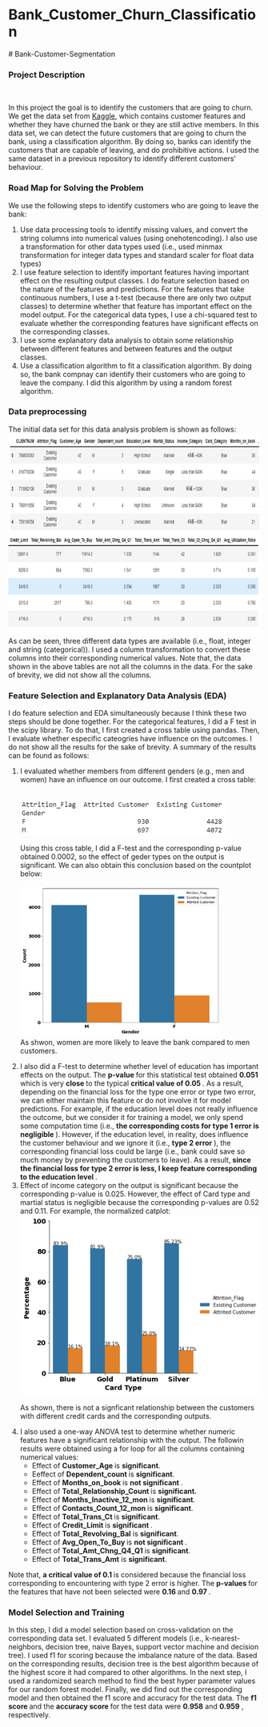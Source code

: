 <h1> Bank_Customer_Churn_Classification </h1>
# Bank-Customer-Segmentation
<h3> Project Description</h3><br>
<p> In this project the goal is to identify the customers that are going to churn. We get the data set from <a href=https://www.kaggle.com/datasets/sakshigoyal7/credit-card-customers>Kaggle</a>, which contains customer features and whether they have churned the bank or they are still active members. In this data set, we can detect the future customers that are going to churn the bank, using a classification algorithm. By doing so, banks can identify the customers that are capable of leaving, and do prohibitive actions. I used the same dataset in a previous repository to identify different customers' behaviour.</p>
<h3>Road Map for Solving the Problem</h3>
<p> We use the following steps to identify customers who are going to leave the bank:<br>
  <ol>
    <li> Use data processing tools to identify missing values, and convert the string columns into numerical values (using onehotencoding). I also use a transformation for other data types used (i.e., used minmax transformation for integer data types and standard scaler for float data types)</li>
    <li>I use feature selection to identify important features having important effect on the resulting output classes. I do feature selection based on the nature of the features and predictions. For the features that take continuous numbers, I use a t-test (because there are only two output classes) to determine whether that feature has important effect on the model output. For the categorical data types, I use a chi-squared test to evaluate whether the corresponding features have significant effects on the corresponding classes.</li>
    <li> I use some explanatory data analysis to obtain some relationship between different features and between features and the output classes. </li>
    <li>Use a classification algorithm to fit a classification algorithm. By doing so, the bank compnay can identify their customers who are going to leave the company. I did this algorithm by using a random forest algorithm.</li>
    
  </ol>
<h3> Data preprocessing </h3>
<p> The initial data set for this data analysis problem is shown as follows:<br>
  <img src='https://github.com/kaveh7293/Bank-Churn-Customer-Prediction/blob/main/Screenshot%202022-07-11%20140037.png' width="850" height="200"><br>
  <img src='https://github.com/kaveh7293/Bank-Churn-Customer-Prediction/blob/main/Screenshot%202022-07-11%20140723.png' width="850" height="200"><br>
  As can be seen, three different data types are available (i.e., float, integer and string (categorical)). I used a column transformation to convert these columns into their corresponding numerical values. Note that, the data shown in the above tables are not all the columns in the data. For the sake of brevity, we did not show all the columns. 
  
<h3> Feature Selection and Explanatory Data Analysis (EDA) </h3>
<p>I do feature selection and EDA simultaneously because I think these two steps should be done together. For the categorical features, I did a F test in the scipy library. To do that, I first created a cross table using pandas. Then, I evaluate whether especific cateogries have influence on the outcomes. I do not show all the results for the sake of brevity. A summary of the results can be found as follows:
<ol>  
  <li> I evaluated whether members from different genders (e.g., men and women) have an influence on our outcome. I first created a cross table:<br><br>

<img src='https://github.com/kaveh7293/Bank_Customer_Churn_Classification/blob/main/Screenshot%202022-07-19%20150753.jpg'><br>
  
  Using this cross table, I did a F-test and the corresponding p-value obtained 0.0002, so the effect of  geder types on the output is significant. We can also obtain this conclusion based on the countplot below:<br><br>
 <img src='https://github.com/kaveh7293/Bank_Customer_Churn_Classification/blob/main/download.png' width='400' height='300'><br>
  As shwon, women are more likely to leave the bank compared to men customers.</li>
  <li>I also did a F-test to determine whether level of education has important effects on the output. The <strong>p-value </strong> for this statistical test obtained <strong> 0.051 </strong> which is very <strong> close </strong> to the typical <strong> critical value of 0.05 </strong>. As a result, depending on the financial loss for the type one error or type two error, we can either maintain this feature or do not involve it for model predictions. For example, if the education level does not really influence the outcome, but we consider it for training a model, we only spend some computation time (i.e., <strong> the corresponding costs for type 1 error is negligible </strong>). However, if the education level, in reality, does influence the customer behaviour and we ignore it (i.e., <strong> type 2 error </strong>), the corresponding financial loss could be large (i.e., bank could save so much money by preventing the customers to leave). As a result,<strong> since the financial loss for type 2 error is less, I keep feature corresponding to the education level </strong>. </li>
  <li> Effect of income category on the output is significant because the corresponding p-value is 0.025. However, the effect of Card type and martial status is negligible because the corresponding p-values are 0.52 and 0.11. For example, the normalized catplot:<br>
    <img src='https://github.com/kaveh7293/Bank_Customer_Churn_Classification/blob/main/Class_2.png'><br>
   
   <p>As shown, there is not a signficant relationship between the customers with different credit cards and the corresponding outputs.</p>
   <li> I also used a one-way ANOVA test to determine whether numeric features have a significant relationship with the output. The followin results were obtained using a for loop for all the columns containing numerical values:<br>
     <ul>
       <li>Effect of <strong>Customer_Age </strong> is <strong> significant</strong>.</li>
       <li>Eeffect of  <strong>Dependent_count </strong>  is <strong> significant</strong>.</li>
       <li>Effect of <strong>Months_on_book </strong> is <strong> not significant </strong>.</li>
       <li>Effect of <strong>Total_Relationship_Count </strong> is <strong> significant.</strong></li>
       <li>Effect of <strong>Months_Inactive_12_mon </strong> is <strong> significant</strong>.</li>
       <li>Effect of <strong>Contacts_Count_12_mon </strong> is <strong> significant</strong>.</li>
       <li>Effect of <strong>Total_Trans_Ct </strong> is <strong> significant</strong>.</li>
       <li>Effect of <strong>Credit_Limit </strong> is <strong> significant </strong>.</li>
       <li>Effect of <strong>Total_Revolving_Bal</strong> is <strong> significant</strong>.</li>
       <li>Effect of <strong>Avg_Open_To_Buy </strong> is <strong> not significant </strong>.</li>
       <li>Effect of <strong>Total_Amt_Chng_Q4_Q1 </strong> is <strong>significant</strong>.</li>
       <li>Effect of <strong>Total_Trans_Amt</strong>  is <strong> significant</strong>.</li></ul>
     </ol>
     <p> Note that, <strong> a critical value of 0.1 </strong> is considered because the financial loss corresponding to encountering with type 2 error is higher. The <strong> p-values </strong> for the features that have not been selected were <strong> 0.16 </strong>and <strong>0.97 </strong>.

     
  
  
  
  
  </li>
  </ol> 
</p>

<h3> Model Selection and Training </h3>
<p> In this step, I did a model selection based on cross-validation on the corresponding data set. I evaluated 5 different models (i.e., k-nearest-neighbors, decision tree, naive Bayes, support vector machine and decision tree). I used f1 for scoring because the imbalance nature of the data. Based on the corresponding results, decision tree is the best algorithm because of the highest score it had compared to other algorithms. In the next step, I used a randomized search method to find the best hyper parameter values for our random forest model. Finally, we did find out the corresponding model and then obtained the f1 score and accuracy for the test data. The <strong> f1 score </strong> and the <strong>  accuracy score </strong> for the test data were <strong> 0.958</strong>  and <strong> 0.959</strong> , respectively.</p>

